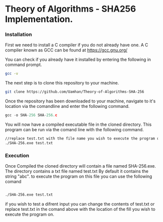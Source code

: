 # Theory of Algorithms -  SHA256 Implementation.

### Installation

First we need to install a C compiler if you do not already have one. A C compiler known as GCC can be found at
https://gcc.gnu.org/

You can check if you already have it installed by entering the following in command prompt.


```sh
gcc -v
```


The next step is to clone this repository to your machine.


```sh
git clone https://github.com/Uamhan/Theory-of-Algorithms-SHA-256
```


Once the repository has been downloaded to your machine, navigate to it's location via the comandline and enter the following command.


```c
gcc -o SHA-256 SHA-256.c
```


You will now have a compiled executable file in the cloned directory. This program can be run via the comand line
with the following command.


```bash
//replace test.txt with the file name you wish to execute the program on.
./SHA-256.exe test.txt
```

### Execution

Once Compiled the cloned directory will contain a file named SHA-256.exe. The directory contains a txt file named test.txt
By default it contains the string "abc". to execute the program on this file you can use the following comand 


```bash

./SHA-256.exe test.txt

```

if you wish to test a difrent input you can change the contents of test.txt or replace test.txt in the comand above with the location of the fill you wish to execute the program on.

